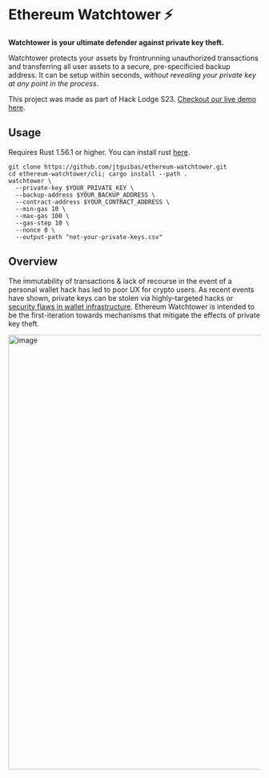 # Ethereum Watchtower ⚡

**Watchtower is your ultimate defender against private key theft.** 

Watchtower protects your assets by frontrunning unauthorized transactions and transferring all user assets to a secure, pre-specificied backup address. It can be setup within seconds, *without revealing your private key at any point in the process*.

This project was made as part of Hack Lodge S23. [Checkout our live demo here](https://watchtower.xyz).

## Usage
Requires Rust 1.56.1 or higher. You can install rust [here](https://www.rust-lang.org/tools/install).
```
git clone https://github.com/jtguibas/ethereum-watchtower.git
cd ethereum-watchtower/cli; cargo install --path .
watchtower \
  --private-key $YOUR_PRIVATE_KEY \
  --backup-address $YOUR_BACKUP_ADDRESS \
  --contract-address $YOUR_CONTRACT_ADDRESS \
  --min-gas 10 \
  --max-gas 100 \
  --gas-step 10 \
  --nonce 0 \
  --output-path "not-your-private-keys.csv"
```

## Overview
The immutability of transactions & lack of recourse in the event of a personal wallet hack has led to poor UX for crypto users. As recent events have shown, private keys can be stolen via highly-targeted hacks or [security flaws in wallet infrastructure](https://decrypt.co/106680/solana-hack-blamed-slope-mobile-wallet-exploit). Ethereum Watchtower is intended to be the first-iteration towards mechanisms that mitigate the effects of private key theft.

<img width="867" alt="image" src="https://user-images.githubusercontent.com/97858468/185810062-228b9d12-a362-47b8-85ba-68021f7be222.png">
